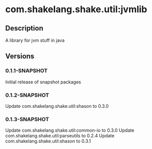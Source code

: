 # com.shakelang.shake.util:jvmlib
## Description
A library for jvm stuff in java
## Versions
### 0.1.1-SNAPSHOT
Initial release of snapshot packages
### 0.1.2-SNAPSHOT
Update com.shakelang.shake.util:shason to 0.3.0
### 0.1.3-SNAPSHOT
Update com.shakelang.shake.util:common-io to 0.3.0
Update com.shakelang.shake.util:parseutils to 0.2.4
Update com.shakelang.shake.util:shason to 0.3.1